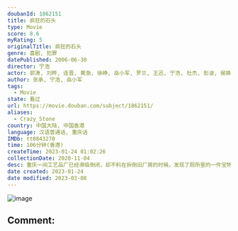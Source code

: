 ```yaml
---
doubanId: 1862151
title: 疯狂的石头
type: Movie
score: 8.6
myRating: 5
originalTitle: 疯狂的石头
genre: 喜剧, 犯罪
datePublished: 2006-06-30
director: 宁浩
actor: 郭涛, 刘桦, 连晋, 黄渤, 徐峥, 岳小军, 罗兰, 王迅, 宁浩, 杜杰, 彭波, 侯姝, 姜志刚, 王佳宁, 陈正华, 刘刚, 罗强, 黄小兰, 耿灏, 宋汶芯, 任为洲
author: 张承, 宁浩, 岳小军
tags:
  - Movie
state: 看过
url: https://movie.douban.com/subject/1862151/
aliases:
  - Crazy_Stone
country: 中国大陆, 中国香港
language: 汉语普通话, 重庆话
IMDb: tt0843270
time: 106分钟(香港)
createTime: 2023-01-24 01:02:26
collectionDate: 2020-11-04
desc: 重庆一间工艺品厂已经濒临倒闭，却不料在拆倒旧厂房的时候，发现了厕所里的一件宝物——一块价值连城的翡翠。厂里决定用这块翡翠举办一个展览，赚些钱发拖欠了几个月的工人工资。期间由工艺品厂保卫科长包世宏（郭涛...
date created: 2023-01-24
date modified: 2023-03-08
---
```


![image](p712241453.jpg)

Comment:
---
